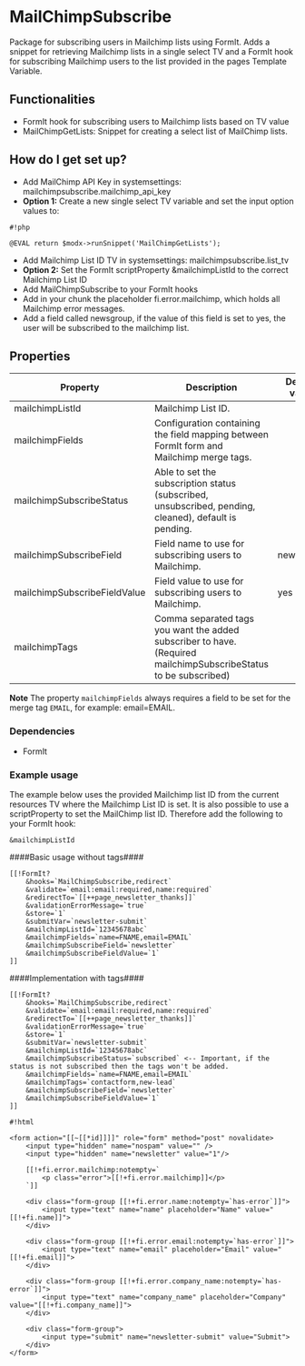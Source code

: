 # MailChimpSubscribe #

Package for subscribing users in Mailchimp lists using FormIt. Adds a snippet for retrieving Mailchimp lists in a single select TV and a FormIt hook for subscribing Mailchimp users to the list provided in the pages Template Variable.

## Functionalities ###

* FormIt hook for subscribing users to Mailchimp lists based on TV value
* MailChimpGetLists: Snippet for creating a select list of MailChimp lists.

## How do I get set up? ###

* Add MailChimp API Key in systemsettings: mailchimpsubscribe.mailchimp_api_key
* **Option 1:** Create a new single select TV variable and set the input option values to:    
    
```
#!php

@EVAL return $modx->runSnippet('MailChimpGetLists');
```
* Add Mailchimp List ID TV in systemsettings: mailchimpsubscribe.list_tv
* **Option 2:** Set the FormIt scriptProperty &mailchimpListId to the correct Mailchimp List ID
* Add MailChimpSubscribe to your FormIt hooks
* Add in your chunk the placeholder fi.error.mailchimp, which holds all Mailchimp error messages.
* Add a field called newsgroup, if the value of this field is set to yes, the user will be subscribed to the mailchimp list.

## Properties
| Property                     | Description                                                                              | Default value |
|------------------------------|------------------------------------------------------------------------------------------|---------------|
| mailchimpListId              | Mailchimp List ID.                                                                       |               |
| mailchimpFields              | Configuration containing the field mapping between FormIt form and Mailchimp merge tags. |               |
| mailchimpSubscribeStatus     | Able to set the subscription status (subscribed, unsubscribed, pending, cleaned), default is pending. |               |
| mailchimpSubscribeField      | Field name to use for subscribing users to Mailchimp.                                    | newsgroup     |
| mailchimpSubscribeFieldValue | Field value to use for subscribing users to Mailchimp.                                   | yes           |
| mailchimpTags                | Comma separated tags you want the added subscriber to have. (Required mailchimpSubscribeStatus to be subscribed) |               |

**Note**
The property `mailchimpFields` always requires a field to be set for the merge tag `EMAIL`, for example: email=EMAIL.

### Dependencies ###

* FormIt


### Example usage ###
The example below uses the provided Mailchimp list ID from the current resources TV where the Mailchimp List ID is set. It is also possible to use a scriptProperty to set the MailChimp list ID. Therefore add the following to your FormIt hook:
```
&mailchimpListId
```

####Basic usage without tags####
```
[[!FormIt?
    &hooks=`MailChimpSubscribe,redirect`
    &validate=`email:email:required,name:required`
    &redirectTo=`[[++page_newsletter_thanks]]`
    &validationErrorMessage=`true`
    &store=`1`
    &submitVar=`newsletter-submit`
    &mailchimpListId=`12345678abc`
    &mailchimpFields=`name=FNAME,email=EMAIL`
    &mailchimpSubscribeField=`newsletter`
    &mailchimpSubscribeFieldValue=`1`
]]
```

####Implementation with tags####
```
[[!FormIt?
    &hooks=`MailChimpSubscribe,redirect`
    &validate=`email:email:required,name:required`
    &redirectTo=`[[++page_newsletter_thanks]]`
    &validationErrorMessage=`true`
    &store=`1`
    &submitVar=`newsletter-submit`
    &mailchimpListId=`12345678abc`
    &mailchimpSubscribeStatus=`subscribed` <-- Important, if the status is not subscribed then the tags won't be added.
    &mailchimpFields=`name=FNAME,email=EMAIL`
    &mailchimpTags=`contactform,new-lead`
    &mailchimpSubscribeField=`newsletter`
    &mailchimpSubscribeFieldValue=`1`
]]
```

```
#!html

<form action="[[~[[*id]]]]" role="form" method="post" novalidate>
    <input type="hidden" name="nospam" value="" />
    <input type="hidden" name="newsletter" value="1"/>
    
    [[!+fi.error.mailchimp:notempty=`
        <p class="error">[[!+fi.error.mailchimp]]</p>
    `]]
           
    <div class="form-group [[!+fi.error.name:notempty=`has-error`]]">
        <input type="text" name="name" placeholder="Name" value="[[!+fi.name]]">
    </div>
        
    <div class="form-group [[!+fi.error.email:notempty=`has-error`]]">
        <input type="text" name="email" placeholder="Email" value="[[!+fi.email]]">
    </div>
    
    <div class="form-group [[!+fi.error.company_name:notempty=`has-error`]]">
        <input type="text" name="company_name" placeholder="Company" value="[[!+fi.company_name]]">
    </div>
    
    <div class="form-group">
        <input type="submit" name="newsletter-submit" value="Submit">
    </div>
</form>

```
